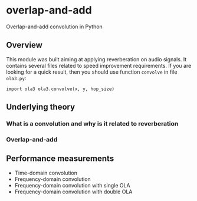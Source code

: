 # overlap-and-add
Overlap-and-add convolution in Python

## Overview

This module was built aiming at applying reverberation on audio signals. It
contains several files related to speed improvement requirements. If you are
looking for a quick result, then you should use function `convolve` in file
`ola3.py`:

`import ola3
 ola3.convolve(x, y, hop_size)
 `

## Underlying theory

### What is a convolution and why is it related to reverberation

### Overlap-and-add

## Performance measurements

* Time-domain convolution
* Frequency-domain convolution
* Frequency-domain convolution with single OLA
* Frequency-domain convolution with double OLA

